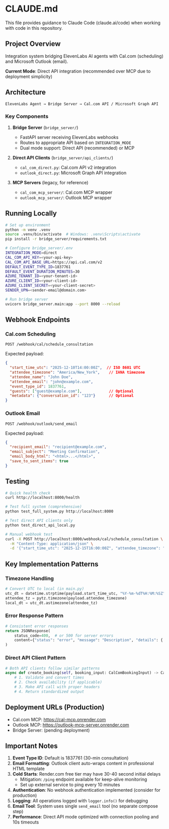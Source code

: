 # CLAUDE.md

This file provides guidance to Claude Code (claude.ai/code) when working with code in this repository.

## Project Overview

Integration system bridging ElevenLabs AI agents with Cal.com (scheduling) and Microsoft Outlook (email).

**Current Mode**: Direct API integration (recommended over MCP due to deployment simplicity)

## Architecture

```
ElevenLabs Agent → Bridge Server → Cal.com API / Microsoft Graph API
```

### Key Components

1. **Bridge Server** (`bridge_server/`)
   - FastAPI server receiving ElevenLabs webhooks
   - Routes to appropriate API based on `INTEGRATION_MODE`
   - Dual mode support: Direct API (recommended) or MCP

2. **Direct API Clients** (`bridge_server/api_clients/`)
   - `cal_com_direct.py`: Cal.com API v2 integration
   - `outlook_direct.py`: Microsoft Graph API integration

3. **MCP Servers** (legacy, for reference)
   - `cal_com_mcp_server/`: Cal.com MCP wrapper
   - `outlook_mcp_server/`: Outlook MCP wrapper

## Running Locally

```bash
# Set up environment
python -m venv .venv
source .venv/bin/activate  # Windows: .venv\Scripts\activate
pip install -r bridge_server/requirements.txt

# Configure bridge_server/.env
INTEGRATION_MODE=direct
CAL_COM_API_KEY=<your-api-key>
CAL_COM_API_BASE_URL=https://api.cal.com/v2
DEFAULT_EVENT_TYPE_ID=1837761
DEFAULT_EVENT_DURATION_MINUTES=30
AZURE_TENANT_ID=<your-tenant-id>
AZURE_CLIENT_ID=<your-client-id>
AZURE_CLIENT_SECRET=<your-client-secret>
SENDER_UPN=<sender-email@domain.com>

# Run bridge server
uvicorn bridge_server.main:app --port 8000 --reload
```

## Webhook Endpoints

### Cal.com Scheduling
```
POST /webhook/cal/schedule_consultation
```

Expected payload:
```json
{
  "start_time_utc": "2025-12-10T14:00:00Z",  // ISO 8601 UTC
  "attendee_timezone": "America/New_York",    // IANA timezone
  "attendee_name": "John Doe",
  "attendee_email": "john@example.com",
  "event_type_id": 1837761,
  "guests": ["guest@example.com"],            // Optional
  "metadata": {"conversation_id": "123"}      // Optional
}
```

### Outlook Email
```
POST /webhook/outlook/send_email
```

Expected payload:
```json
{
  "recipient_email": "recipient@example.com",
  "email_subject": "Meeting Confirmation",
  "email_body_html": "<html>...</html>",
  "save_to_sent_items": true
}
```

## Testing

```bash
# Quick health check
curl http://localhost:8000/health

# Test full system (comprehensive)
python test_full_system.py http://localhost:8000

# Test direct API clients only
python test_direct_api_local.py

# Manual webhook test
curl -X POST http://localhost:8000/webhook/cal/schedule_consultation \
  -H "Content-Type: application/json" \
  -d '{"start_time_utc": "2025-12-15T16:00:00Z", "attendee_timezone": "America/New_York", "attendee_name": "Test User", "attendee_email": "test@example.com", "event_type_id": 1837761}'
```

## Key Implementation Patterns

### Timezone Handling
```python
# Convert UTC to local (in main.py)
utc_dt = datetime.strptime(payload.start_time_utc, "%Y-%m-%dT%H:%M:%SZ").replace(tzinfo=timezone.utc)
attendee_tz = pytz.timezone(payload.attendee_timezone)
local_dt = utc_dt.astimezone(attendee_tz)
```

### Error Response Pattern
```python
# Consistent error responses
return JSONResponse(
    status_code=400,  # or 500 for server errors
    content={"status": "error", "message": "Description", "details": {...}}
)
```

### Direct API Client Pattern
```python
# Both API clients follow similar patterns
async def create_booking(self, booking_input: CalComBookingInput) -> CalComBookingOutput:
    # 1. Validate and convert times
    # 2. Check availability (if applicable)
    # 3. Make API call with proper headers
    # 4. Return standardized output
```

## Deployment URLs (Production)

- Cal.com MCP: https://cal-mcp.onrender.com
- Outlook MCP: https://outlook-mcp-server.onrender.com
- Bridge Server: (pending deployment)

## Important Notes

1. **Event Type ID**: Default is 1837761 (30-min consultation)
2. **Email Formatting**: Outlook client auto-wraps content in professional HTML template
3. **Cold Starts**: Render.com free tier may have 30-40 second initial delays
   - Mitigation: `/ping` endpoint available for keep-alive monitoring
   - Set up external service to ping every 10 minutes
4. **Authentication**: No webhook authentication implemented (consider for production)
5. **Logging**: All operations logged with `logger.info()` for debugging
6. **Email Tool**: System uses single `send_email` tool (no separate compose step)
7. **Performance**: Direct API mode optimized with connection pooling and 10s timeouts